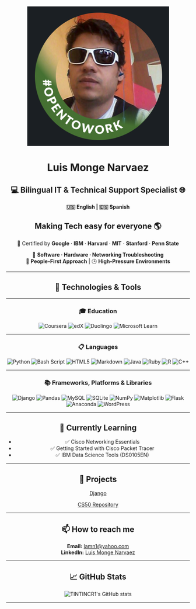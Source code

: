 <p align="center">
  <img src="https://github.com/LuisMongeNarvaez/.github/blob/main/Screenshot%20from%202025-08-12%2008-47-06.png?raw=true"/>
</p>

<div align="center">

# Luis Monge Narvaez 
## 💻 Bilingual IT & Technical Support Specialist 🌐 
**🇺🇸 English | 🇪🇸 Spanish** 
## Making Tech easy for everyone 🌎   
 

🏅 Certified by **Google** · **IBM** · **Harvard** · **MIT** · **Stanford** · **Penn State**

🔧 **Software · Hardware · Networking Troubleshooting**  
🤝 **People-First Approach** | 🕒 **High-Pressure Environments**  

---

## 🔧 Technologies & Tools
---

### 🎓 Education
![Coursera](https://img.shields.io/badge/Coursera-%230056D2.svg?style=for-the-badge&logo=Coursera&logoColor=white)
![edX](https://img.shields.io/badge/edX-%2302262B.svg?style=for-the-badge&logo=edX&logoColor=white)
![Duolingo](https://img.shields.io/badge/Duolingo-%234DC730.svg?style=for-the-badge&logo=Duolingo&logoColor=white)
![Microsoft Learn](https://img.shields.io/badge/Microsoft_Learn-258ffa?style=for-the-badge&logo=microsoft&logoColor=white)

---

### 📋 Languages
![Python](https://img.shields.io/badge/python-3670A0?style=for-the-badge&logo=python&logoColor=ffdd54)
![Bash Script](https://img.shields.io/badge/bash_script-%23121011.svg?style=for-the-badge&logo=gnu-bash&logoColor=white)
![HTML5](https://img.shields.io/badge/html5-%23E34F26.svg?style=for-the-badge&logo=html5&logoColor=white)
![Markdown](https://img.shields.io/badge/markdown-%23000000.svg?style=for-the-badge&logo=markdown&logoColor=white)
![Java](https://img.shields.io/badge/java-%23ED8B00.svg?style=for-the-badge&logo=openjdk&logoColor=white)
![Ruby](https://img.shields.io/badge/ruby-%23CC342D.svg?style=for-the-badge&logo=ruby&logoColor=white)
![R](https://img.shields.io/badge/r-%23276DC3.svg?style=for-the-badge&logo=r&logoColor=white)
![C++](https://img.shields.io/badge/c++-%2300599C.svg?style=for-the-badge&logo=c%2B%2B&logoColor=white)

---

### 📚 Frameworks, Platforms & Libraries
![Django](https://img.shields.io/badge/django-%23092E20.svg?style=for-the-badge&logo=django&logoColor=white)
![Pandas](https://img.shields.io/badge/pandas-%23150458.svg?style=for-the-badge&logo=pandas&logoColor=white)
![MySQL](https://img.shields.io/badge/mysql-4479A1.svg?style=for-the-badge&logo=mysql&logoColor=white)
![SQLite](https://img.shields.io/badge/sqlite-%2307405e.svg?style=for-the-badge&logo=sqlite&logoColor=white)
![NumPy](https://img.shields.io/badge/numpy-%23013243.svg?style=for-the-badge&logo=numpy&logoColor=white)
![Matplotlib](https://img.shields.io/badge/Matplotlib-%23ffffff.svg?style=for-the-badge&logo=Matplotlib&logoColor=black)
![Flask](https://img.shields.io/badge/flask-%23000.svg?style=for-the-badge&logo=flask&logoColor=white)
![Anaconda](https://img.shields.io/badge/Anaconda-%2344A833.svg?style=for-the-badge&logo=anaconda&logoColor=white)
![WordPress](https://img.shields.io/badge/WordPress-%23117AC9.svg?style=for-the-badge&logo=WordPress&logoColor=white)

---

<!-- Keep all your other sections here in same center alignment -->

## 🌱 Currently Learning
- ✅ Cisco Networking Essentials
- ✅ Getting Started with Cisco Packet Tracer
- ✅ IBM Data Science Tools (DS0105EN)

---

## 🚀 Projects
[Django](https://github.com/TINTINCR1/My_Django_Profile.git)

[CS50 Repository](https://github.com/TINTINCR1/CS50.git)

---

## 📫 How to reach me  
**Email:** lamn1@yahoo.com  
**LinkedIn:** [Luis Monge Narvaez](https://www.linkedin.com/in/luismongenarvaez/)

---

## 📈 GitHub Stats
![TINTINCR1's GitHub stats](https://github-readme-stats.vercel.app/api?username=TINTINCR1&show_icons=true&theme=radical)

---

</div>

